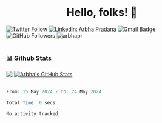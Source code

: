 <h1 align="center">Hello, folks! 👋</h2>

[![Twitter Follow](https://img.shields.io/twitter/follow/arbhapr?label=Follow%20@arbhapr)](https://twitter.com/intent/follow?screen_name=arbhapr)
[![Linkedin: Arbha Pradana](https://img.shields.io/badge/-Arbha%20Pradana-blue?style=flat-square&logo=Linkedin&logoColor=white&link=https://www.linkedin.com/in/arbhapr/)](https://linkedin.com/in/arbhapr)
[![Gmail Badge](https://img.shields.io/badge/-arbhapr@gmail.com-c14438?style=flat-square&logo=Gmail&logoColor=white&link=mailto:arbhapr@gmail.com)](mailto:arbhapr@gmail.com)
![GitHub Followers](https://img.shields.io/github/followers/arbhapr?label=Follow&style=social)
<img src="https://komarev.com/ghpvc/?username=arbhapr" alt="arbhapr" />
<br><br>

### 📊 Github Stats
<a href="https://github.com/arbhapr/arbhapr">
  <img align="center" src="https://github-readme-stats.vercel.app/api/top-langs/?username=arbhapr&hide=java,html,tex&title_color=ffffff&text_color=c9cacc&icon_color=2bbc8a&bg_color=1d1f21&langs_count=3" />
</a>
<a href="https://github.com/arbhapr/arbhapr">
  <img align="center" src="https://github-readme-stats.vercel.app/api?username=arbhapr&show_icons=true&line_height=27&count_private=true&title_color=ffffff&text_color=c9cacc&icon_color=2bbc8a&bg_color=1d1f21" alt="Arbha's GitHub Stats" />
</a>
<br><br>

<!--START_SECTION:waka-->

```php
From: 15 May 2024 - To: 24 May 2024

Total Time: 0 secs

No activity tracked
```

<!--END_SECTION:waka-->

